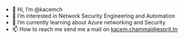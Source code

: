 - 👋 Hi, I’m @kacemch
- 👀 I’m interested in Network Security Engineering and Automation
- 🌱 I’m currently learning about Azure networking and Security
- 📫 How to reach me send me a mail on kacem.chammai@esprit.tn

<!---
kacemch/kacemch is a ✨ special ✨ repository because its `README.md` (this file) appears on your GitHub profile.
You can click the Preview link to take a look at your changes.
--->
